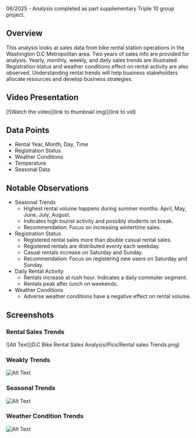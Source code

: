 06/2025 - Analysis completed as part supplementary Triple 10 group project.
## Overview 
This analysis looks at sales data from bike rental station operations in the Washington D.C Metropolitan area. Two years of sales info are provided for analysis. Yearly, monthly, weekly, and daily sales trends are illustrated. Registration status and weather conditions effect on rental activity are also observed. Understanding rental trends will help business stakeholders allocate resources and develop business strategies.
## Video Presentation
[![Watch the video](link to thumbnail img)](link to vid)
## Data Points 
* Rental Year, Month, Day, Time
* Registration Status 
* Weather Conditions 
* Temperature 
* Seasonal Data
## Notable Observations 
* Seasonal Trends
	* Highest rental volume happens during summer months: April, May, June, July, August. 
	* Indicates high tourist activity and possibly students on break. 
	* Recommendation: Focus on increasing wintertime sales.
* Registration Status
	* Registered rental sales more than double casual rental sales.
	* Registered rentals are distributed evenly each weekday.
	* Casual rentals increase on Saturday and Sunday.
	* Recommendation: Focus on registering new users on Saturday and Sunday.
* Daily Rental Activity 
	* Rentals increase at rush hour. Indicates a daily commuter segment. 
	* Rentals peak after lunch on weekends.  
* Weather Conditions 
	* Adverse weather conditions have a negative effect on rental volume. 
## Screenshots
### Rental Sales Trends
![Alt Text](D.C Bike Rental Sales Analysis/Pics/Rental sales Trends.png)
### Weakly Trends 
![Alt Text](raw_url)
### Seasonal Trends
![Alt Text](raw_url)
### Weather Condition Trends 
![Alt Text](raw_url)
